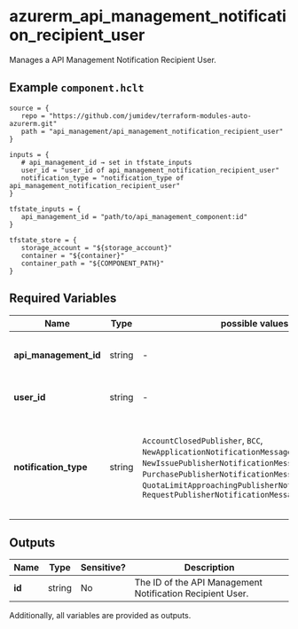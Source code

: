 # azurerm_api_management_notification_recipient_user

Manages a API Management Notification Recipient User.

## Example `component.hclt`

```hcl
source = {
   repo = "https://github.com/jumidev/terraform-modules-auto-azurerm.git" 
   path = "api_management/api_management_notification_recipient_user" 
}

inputs = {
   # api_management_id → set in tfstate_inputs
   user_id = "user_id of api_management_notification_recipient_user" 
   notification_type = "notification_type of api_management_notification_recipient_user" 
}

tfstate_inputs = {
   api_management_id = "path/to/api_management_component:id" 
}

tfstate_store = {
   storage_account = "${storage_account}" 
   container = "${container}" 
   container_path = "${COMPONENT_PATH}" 
}

```

## Required Variables

| Name | Type |  possible values |  Description |
| ---- | --------- |  ----------- | ----------- |
| **api_management_id** | string |  -  |  The ID of the API Management Service from which to create this Notification Recipient User. Changing this forces a new API Management Notification Recipient User to be created. | 
| **user_id** | string |  -  |  The recipient user ID. Changing this forces a new API Management Notification Recipient User to be created. | 
| **notification_type** | string |  `AccountClosedPublisher`, `BCC`, `NewApplicationNotificationMessage`, `NewIssuePublisherNotificationMessage`, `PurchasePublisherNotificationMessage`, `QuotaLimitApproachingPublisherNotificationMessage`, `RequestPublisherNotificationMessage`  |  The Notification Name to be received. Changing this forces a new API Management Notification Recipient User to be created. Possible values are `AccountClosedPublisher`, `BCC`, `NewApplicationNotificationMessage`, `NewIssuePublisherNotificationMessage`, `PurchasePublisherNotificationMessage`, `QuotaLimitApproachingPublisherNotificationMessage`, and `RequestPublisherNotificationMessage`. | 



## Outputs

| Name | Type | Sensitive? | Description |
| ---- | ---- | --------- | --------- |
| **id** | string | No  | The ID of the API Management Notification Recipient User. | 

Additionally, all variables are provided as outputs.
